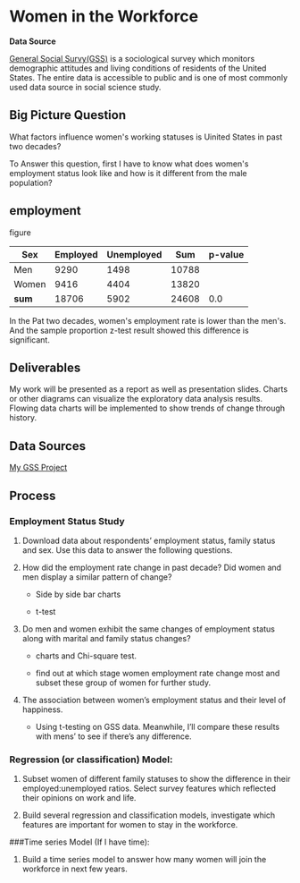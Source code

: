 #  Women in the Workforce

**Data Source**

[General Social Survy(GSS)](https://gssdataexplorer.norc.org/) is a sociological survey which monitors demographic attitudes and living conditions of residents of the United States. The entire data is accessible to public and is one of most commonly used data source in social science study.

## Big Picture Question
What factors influence women's working statuses is Uinited States in past two decades?

To Answer this question, first I have to know what does women's employment status look like and how is it different from the male population?

## employment

figure

| Sex   | Employed | Unemployed |  Sum  | p-value |
| ----- | ------   | -----      | ----- | ------  |
| Men   | 9290     | 1498       | 10788 |         |
| Women  | 9416    | 4404       | 13820 |         |
| **sum**  | 18706 | 5902       | 24608 | 0.0     |

In the Pat two decades, women's employment rate is lower than the men's. And the sample proportion z-test result showed this difference is significant.



## Deliverables
My work will be presented as a report as well as presentation slides. Charts or other
diagrams can visualize the exploratory data analysis results. Flowing data charts will be implemented to show trends of change through history.

## Data Sources
[My GSS Project](https://gssdataexplorer.norc.org/projects/5222)

## Process
### Employment Status Study
1. Download data about respondents’ employment status, family status and sex. Use this data to answer the following questions.

2. How did  the employment rate change in past decade? Did women and men display a similar pattern of change?

   * Side by side bar charts

   * t-test

3.  Do men and women exhibit the same changes of employment status along with marital and family status changes?
    * charts and Chi-square test.

    * find out at which stage women employment rate change most and subset these group of women for further study.

4.  The association between women’s employment status and their level of happiness.

     * Using t-testing on GSS data. Meanwhile, I’ll compare these results with mens’ to see if there’s any difference.

### Regression (or classification) Model:

1.   Subset women of different family statuses to show the difference in their employed:unemployed ratios.  Select survey features which reflected their opinions on work and life.

2. Build several regression and classification models, investigate which features are important for women to stay in the workforce.

###Time series Model (If I have time):

1. Build a time series model to answer how many women will join the workforce in next few years.
